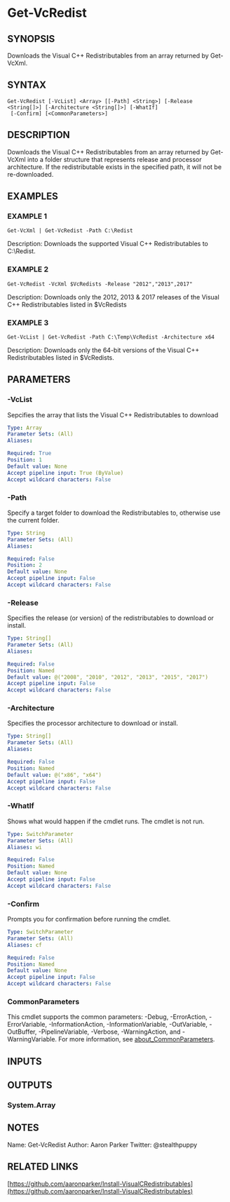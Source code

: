 # Get-VcRedist

## SYNOPSIS
Downloads the Visual C++ Redistributables from an array returned by Get-VcXml.

## SYNTAX

```
Get-VcRedist [-VcList] <Array> [[-Path] <String>] [-Release <String[]>] [-Architecture <String[]>] [-WhatIf]
 [-Confirm] [<CommonParameters>]
```

## DESCRIPTION
Downloads the Visual C++ Redistributables from an array returned by Get-VcXml into a folder structure that represents release and processor architecture.
If the redistributable exists in the specified path, it will not be re-downloaded.

## EXAMPLES

### EXAMPLE 1
```
Get-VcXml | Get-VcRedist -Path C:\Redist
```

Description:
Downloads the supported Visual C++ Redistributables to C:\Redist.

### EXAMPLE 2
```
Get-VcRedist -VcXml $VcRedists -Release "2012","2013",2017"
```

Description:
Downloads only the 2012, 2013 & 2017 releases of the  Visual C++ Redistributables listed in $VcRedists

### EXAMPLE 3
```
Get-VcList | Get-VcRedist -Path C:\Temp\VcRedist -Architecture x64
```

Description:
Downloads only the 64-bit versions of the Visual C++ Redistributables listed in $VcRedists.

## PARAMETERS

### -VcList
Sepcifies the array that lists the Visual C++ Redistributables to download

```yaml
Type: Array
Parameter Sets: (All)
Aliases:

Required: True
Position: 1
Default value: None
Accept pipeline input: True (ByValue)
Accept wildcard characters: False
```

### -Path
Specify a target folder to download the Redistributables to, otherwise use the current folder.

```yaml
Type: String
Parameter Sets: (All)
Aliases:

Required: False
Position: 2
Default value: None
Accept pipeline input: False
Accept wildcard characters: False
```

### -Release
Specifies the release (or version) of the redistributables to download or install.

```yaml
Type: String[]
Parameter Sets: (All)
Aliases:

Required: False
Position: Named
Default value: @("2008", "2010", "2012", "2013", "2015", "2017")
Accept pipeline input: False
Accept wildcard characters: False
```

### -Architecture
Specifies the processor architecture to download or install.

```yaml
Type: String[]
Parameter Sets: (All)
Aliases:

Required: False
Position: Named
Default value: @("x86", "x64")
Accept pipeline input: False
Accept wildcard characters: False
```

### -WhatIf
Shows what would happen if the cmdlet runs.
The cmdlet is not run.

```yaml
Type: SwitchParameter
Parameter Sets: (All)
Aliases: wi

Required: False
Position: Named
Default value: None
Accept pipeline input: False
Accept wildcard characters: False
```

### -Confirm
Prompts you for confirmation before running the cmdlet.

```yaml
Type: SwitchParameter
Parameter Sets: (All)
Aliases: cf

Required: False
Position: Named
Default value: None
Accept pipeline input: False
Accept wildcard characters: False
```

### CommonParameters
This cmdlet supports the common parameters: -Debug, -ErrorAction, -ErrorVariable, -InformationAction, -InformationVariable, -OutVariable, -OutBuffer, -PipelineVariable, -Verbose, -WarningAction, and -WarningVariable.
For more information, see [about_CommonParameters](http://go.microsoft.com/fwlink/?LinkID=113216).

## INPUTS

## OUTPUTS

### System.Array

## NOTES
Name: Get-VcRedist
Author: Aaron Parker
Twitter: @stealthpuppy

## RELATED LINKS

[https://github.com/aaronparker/Install-VisualCRedistributables](https://github.com/aaronparker/Install-VisualCRedistributables)